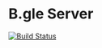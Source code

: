 # B.gle Server

[![Build Status](https://travis-ci.org/B-gle/Server.svg?branch=master)](https://travis-ci.org/B-gle/Server)


